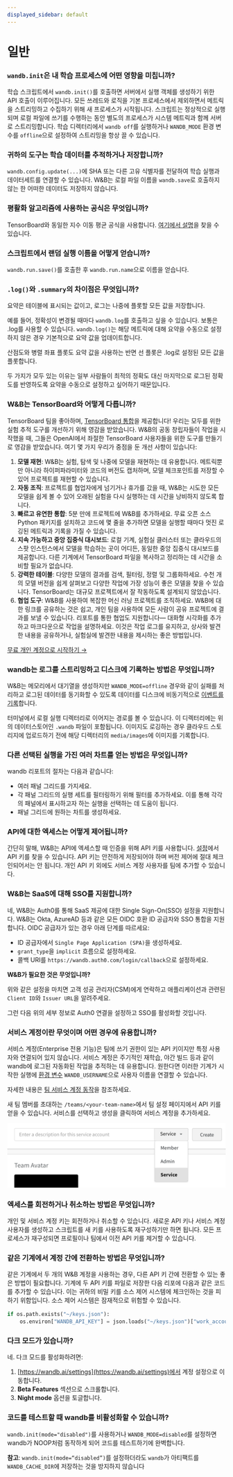 ```yaml
---
displayed_sidebar: default
---
```


# 일반

### `wandb.init`은 내 학습 프로세스에 어떤 영향을 미칩니까?

학습 스크립트에서 `wandb.init()`를 호출하면 서버에서 실행 객체를 생성하기 위한 API 호출이 이루어집니다. 모든 쓰레드와 로직을 기본 프로세스에서 제외하면서 메트릭을 스트리밍하고 수집하기 위해 새 프로세스가 시작됩니다. 스크립트는 정상적으로 실행되며 로컬 파일에 쓰기를 수행하는 동안 별도의 프로세스가 시스템 메트릭과 함께 서버로 스트리밍합니다. 학습 디렉터리에서 `wandb off`를 실행하거나 `WANDB_MODE` 환경 변수를 `offline`으로 설정하여 스트리밍을 항상 끌 수 있습니다.

### 귀하의 도구는 학습 데이터를 추적하거나 저장합니까?

`wandb.config.update(...)`에 SHA 또는 다른 고유 식별자를 전달하여 학습 실행과 데이터세트를 연결할 수 있습니다. W&B는 로컬 파일 이름을 `wandb.save`로 호출하지 않는 한 어떠한 데이터도 저장하지 않습니다.

### 평활화 알고리즘에 사용하는 공식은 무엇입니까?

TensorBoard와 동일한 지수 이동 평균 공식을 사용합니다. [여기에서 설명](https://stackoverflow.com/questions/42281844/what-is-the-mathematics-behind-the-smoothing-parameter-in-tensorboards-scalar)을 찾을 수 있습니다.

### 스크립트에서 랜덤 실행 이름을 어떻게 얻습니까?

`wandb.run.save()`를 호출한 후 `wandb.run.name`으로 이름을 얻습니다.

### `.log()`와 `.summary`의 차이점은 무엇입니까?

요약은 테이블에 표시되는 값이고, 로그는 나중에 플롯할 모든 값을 저장합니다.

예를 들어, 정확성이 변경될 때마다 `wandb.log`를 호출하고 싶을 수 있습니다. 보통은 .log를 사용할 수 있습니다. `wandb.log()`는 해당 메트릭에 대해 요약을 수동으로 설정하지 않은 경우 기본적으로 요약 값을 업데이트합니다.

산점도와 병렬 좌표 플롯도 요약 값을 사용하는 반면 선 플롯은 .log로 설정된 모든 값을 플롯합니다.

두 가지가 모두 있는 이유는 일부 사람들이 최적의 정확도 대신 마지막으로 로그된 정확도를 반영하도록 요약을 수동으로 설정하고 싶어하기 때문입니다.

### W&B는 TensorBoard와 어떻게 다릅니까?

TensorBoard 팀을 좋아하며, [TensorBoard 통합](../integrations/tensorboard.md)을 제공합니다! 우리는 모두를 위한 실험 추적 도구를 개선하기 위해 영감을 받았습니다. W&B의 공동 창립자들이 작업을 시작했을 때, 그들은 OpenAI에서 좌절한 TensorBoard 사용자들을 위한 도구를 만들기로 영감을 받았습니다. 여기 몇 가지 우리가 중점을 둔 개선 사항이 있습니다:

1. **모델 재현**: W&B는 실험, 탐색 및 나중에 모델을 재현하는 데 유용합니다. 메트릭뿐만 아니라 하이퍼파라미터와 코드의 버전도 캡처하며, 모델 체크포인트를 저장할 수 있어 프로젝트를 재현할 수 있습니다.
2. **자동 조직**: 프로젝트를 협업자에게 넘기거나 휴가를 갔을 때, W&B는 시도한 모든 모델을 쉽게 볼 수 있어 오래된 실험을 다시 실행하는 데 시간을 낭비하지 않도록 합니다.
3. **빠르고 유연한 통합**: 5분 만에 프로젝트에 W&B를 추가하세요. 무료 오픈 소스 Python 패키지를 설치하고 코드에 몇 줄을 추가하면 모델을 실행할 때마다 멋진 로깅된 메트릭과 기록을 가질 수 있습니다.
4. **지속 가능하고 중앙 집중식 대시보드**: 로컬 기계, 실험실 클러스터 또는 클라우드의 스팟 인스턴스에서 모델을 학습하는 곳이 어디든, 동일한 중앙 집중식 대시보드를 제공합니다. 다른 기계에서 TensorBoard 파일을 복사하고 정리하는 데 시간을 소비할 필요가 없습니다.
5. **강력한 테이블**: 다양한 모델의 결과를 검색, 필터링, 정렬 및 그룹화하세요. 수천 개의 모델 버전을 쉽게 살펴보고 다양한 작업에 가장 성능이 좋은 모델을 찾을 수 있습니다. TensorBoard는 대규모 프로젝트에서 잘 작동하도록 설계되지 않았습니다.
6. **협업 도구**: W&B를 사용하여 복잡한 머신 러닝 프로젝트를 조직하세요. W&B에 대한 링크를 공유하는 것은 쉽고, 개인 팀을 사용하여 모든 사람이 공유 프로젝트에 결과를 보낼 수 있습니다. 리포트를 통한 협업도 지원합니다— 대화형 시각화를 추가하고 마크다운으로 작업을 설명하세요. 이것은 작업 로그를 유지하고, 상사와 발견한 내용을 공유하거나, 실험실에 발견한 내용을 제시하는 좋은 방법입니다.

[무료 개인 계정으로 시작하기 →](http://app.wandb.ai)

### wandb는 로그를 스트리밍하고 디스크에 기록하는 방법은 무엇입니까?

W&B는 메모리에서 대기열을 생성하지만 `WANDB_MODE=offline` 경우와 같이 실패를 처리하고 로그된 데이터를 동기화할 수 있도록 데이터를 디스크에 비동기적으로 [이벤트를 기록](https://github.com/wandb/wandb/blob/7cc4dd311f3cdba8a740be0dc8903075250a914e/wandb/sdk/internal/datastore.py)합니다.

터미널에서 로컬 실행 디렉터리로 이어지는 경로를 볼 수 있습니다. 이 디렉터리에는 위의 데이터스토어인 `.wandb` 파일이 포함됩니다. 이미지도 로깅하는 경우 클라우드 스토리지에 업로드하기 전에 해당 디렉터리의 `media/images`에 이미지를 기록합니다.

### 다른 선택된 실행을 가진 여러 차트를 얻는 방법은 무엇입니까?

wandb 리포트의 절차는 다음과 같습니다:

* 여러 패널 그리드를 가지세요.
* 각 패널 그리드의 실행 세트를 필터링하기 위해 필터를 추가하세요. 이를 통해 각각의 패널에서 표시하고자 하는 실행을 선택하는 데 도움이 됩니다.
* 패널 그리드에 원하는 차트를 생성하세요.

### API에 대한 엑세스는 어떻게 제어됩니까?

간단히 말해, W&B는 API에 엑세스할 때 인증을 위해 API 키를 사용합니다. [설정](https://app.wandb.ai/settings)에서 API 키를 찾을 수 있습니다. API 키는 안전하게 저장되어야 하며 버전 제어에 절대 체크인되어서는 안 됩니다. 개인 API 키 외에도 서비스 계정 사용자를 팀에 추가할 수 있습니다.

### W&B는 SaaS에 대해 SSO를 지원합니까?

네, W&B는 Auth0를 통해 SaaS 제공에 대한 Single Sign-On(SSO) 설정을 지원합니다. W&B는 Okta, AzureAD 등과 같은 모든 OIDC 호환 ID 공급자와 SSO 통합을 지원합니다. OIDC 공급자가 있는 경우 아래 단계를 따르세요:

* ID 공급자에서 `Single Page Application (SPA)`을 생성하세요.
* `grant_type`을 `implicit` 흐름으로 설정하세요.
* 콜백 URI를 `https://wandb.auth0.com/login/callback`으로 설정하세요.

**W&B가 필요한 것은 무엇입니까?**

위와 같은 설정을 마치면 고객 성공 관리자(CSM)에게 연락하고 애플리케이션과 관련된 `Client ID`와 `Issuer URL`을 알려주세요.

그런 다음 위의 세부 정보로 Auth0 연결을 설정하고 SSO를 활성화할 것입니다.

### 서비스 계정이란 무엇이며 어떤 경우에 유용합니까?

서비스 계정(Enterprise 전용 기능)은 팀에 쓰기 권한이 있는 API 키이지만 특정 사용자와 연결되어 있지 않습니다. 서비스 계정은 주기적인 재학습, 야간 빌드 등과 같이 wandb에 로그된 자동화된 작업을 추적하는 데 유용합니다. 원한다면 이러한 기계가 시작한 실행에 [환경 변수](../track/environment-variables.md) `WANDB_USERNAME`으로 사용자 이름을 연결할 수 있습니다.

자세한 내용은 [팀 서비스 계정 동작](../app/features/teams.md#team-service-account-behavior)을 참조하세요.

새 팀 멤버를 초대하는 `/teams/<your-team-name>`에서 팀 설정 페이지에서 API 키를 얻을 수 있습니다. 서비스를 선택하고 생성을 클릭하여 서비스 계정을 추가하세요.

![자동화된 작업을 위한 팀 설정 페이지에서 서비스 계정 생성](/images/technical_faq/what_is_service_account.png)

### 엑세스를 회전하거나 취소하는 방법은 무엇입니까?

개인 및 서비스 계정 키는 회전하거나 취소할 수 있습니다. 새로운 API 키나 서비스 계정 사용자를 생성하고 스크립트를 새 키를 사용하도록 재구성하기만 하면 됩니다. 모든 프로세스가 재구성되면 프로필이나 팀에서 이전 API 키를 제거할 수 있습니다.

### 같은 기계에서 계정 간에 전환하는 방법은 무엇입니까?

같은 기계에서 두 개의 W&B 계정을 사용하는 경우, 다른 API 키 간에 전환할 수 있는 좋은 방법이 필요합니다. 기계에 두 API 키를 파일로 저장한 다음 리포에 다음과 같은 코드를 추가할 수 있습니다. 이는 귀하의 비밀 키를 소스 제어 시스템에 체크인하는 것을 피하기 위함입니다. 소스 제어 시스템은 잠재적으로 위험할 수 있습니다.

```python
if os.path.exists("~/keys.json"):
    os.environ["WANDB_API_KEY"] = json.loads("~/keys.json")["work_account"]
```

### 다크 모드가 있습니까?

네. 다크 모드를 활성화하려면:

1. [https://wandb.ai/settings](https://wandb.ai/settings)에서 계정 설정으로 이동합니다.
2. **Beta Features** 섹션으로 스크롤합니다.
3. **Night mode** 옵션을 토글합니다.

### 코드를 테스트할 때 wandb를 비활성화할 수 있습니까?

`wandb.init(mode="disabled")`를 사용하거나 `WANDB_MODE=disabled`를 설정하면 wandb가 NOOP처럼 동작하게 되어 코드를 테스트하기에 완벽합니다.

**참고**: `wandb.init(mode=“disabled”)`를 설정하더라도 `wandb`가 아티팩트를 `WANDB_CACHE_DIR`에 저장하는 것을 방지하지 않습니다